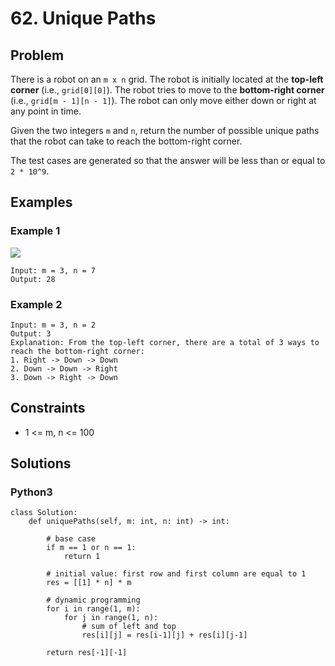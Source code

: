 # 62. Unique Paths

## Problem

There is a robot on an `m x n` grid. The robot is initially located at the **top-left corner** (i.e., `grid[0][0]`). The robot tries to move to the **bottom-right corner** (i.e., `grid[m - 1][n - 1]`). The robot can only move either down or right at any point in time.

Given the two integers `m` and `n`, return the number of possible unique paths that the robot can take to reach the bottom-right corner.

The test cases are generated so that the answer will be less than or equal to `2 * 10^9`.

## Examples

### Example 1

![](https://assets.leetcode.com/uploads/2018/10/22/robot_maze.png)

```
Input: m = 3, n = 7
Output: 28
```

### Example 2

```
Input: m = 3, n = 2
Output: 3
Explanation: From the top-left corner, there are a total of 3 ways to reach the bottom-right corner:
1. Right -> Down -> Down
2. Down -> Down -> Right
3. Down -> Right -> Down
```

## Constraints

* 1 <= m, n <= 100

## Solutions

### Python3

```
class Solution:
    def uniquePaths(self, m: int, n: int) -> int:
        
        # base case
        if m == 1 or n == 1:
            return 1
        
        # initial value: first row and first column are equal to 1
        res = [[1] * n] * m
        
        # dynamic programming
        for i in range(1, m):
            for j in range(1, n):
                # sum of left and top
                res[i][j] = res[i-1][j] + res[i][j-1]
        
        return res[-1][-1]
```
